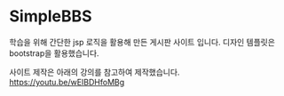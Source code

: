 # SimpleBBS

학습을 위해 간단한 jsp 로직을 활용해 만든 게시판 사이트 입니다.
디자인 템플릿은 bootstrap을 활용했습니다.

사이트 제작은 아래의 강의를 참고하여 제작했습니다.
https://youtu.be/wEIBDHfoMBg
